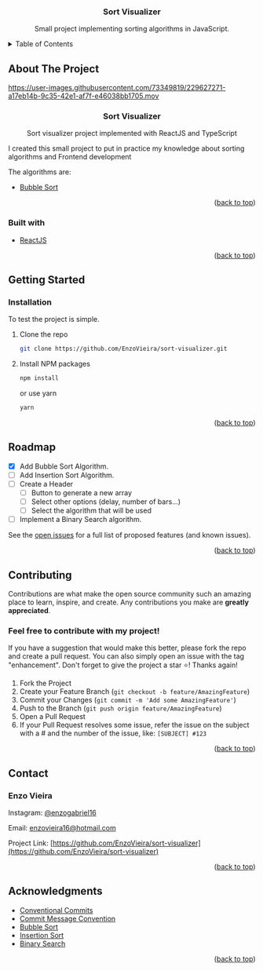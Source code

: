 <div align="center" id="top">
  <h3 align="center">Sort Visualizer</h3>

  <p align="center">
    Small project implementing sorting algorithms in JavaScript.
  </p>
</div>

<!-- TABLE OF CONTENTS -->
<details>
  <summary>Table of Contents</summary>
  <ol>
    <li>
      <a href="#about-the-project">About The Project</a>
      <ul>
        <li><a href="#built-with">Built With</a></li>
      </ul>
    </li>
    <li>
      <a href="#getting-started">Getting Started</a>
      <ul>
        <li><a href="#installation">Installation</a></li>
      </ul>
    </li>
    <li><a href="#roadmap">Roadmap</a></li>
    <li><a href="#contributing">Contributing</a></li>
    <li><a href="#contact">Contact</a></li>
    <li><a href="#acknowledgments">Acknowledgments</a></li>
  </ol>
</details>

<!-- ABOUT THE PROJECT -->

## About The Project

<!-- PROJECT GIF -->

https://user-images.githubusercontent.com/73349819/229627271-a17eb14b-9c35-42e1-af7f-e46038bb1705.mov

<div align="center">
  <h3 align="center">Sort Visualizer</h3>

  <p align="center">
    Sort visualizer project implemented with ReactJS and TypeScript
  </p>
</div>

I created this small project to put in practice my knowledge about sorting algorithms and Frontend development

The algorithms are:

- [Bubble Sort](https://www.programiz.com/dsa/bubble-sort)

<p align="right">(<a href="#top">back to top</a>)</p>

### Built with

- [ReactJS](https://reactjs.org/)

<p align="right">(<a href="#top">back to top</a>)</p>

## Getting Started

### Installation

To test the project is simple.

1. Clone the repo
   ```sh
   git clone https://github.com/EnzoVieira/sort-visualizer.git
   ```
2. Install NPM packages
   ```sh
   npm install
   ```
   or use yarn
   ```sh
   yarn
   ```

<p align="right">(<a href="#top">back to top</a>)</p>

<!-- ROADMAP -->

## Roadmap

- [x] Add Bubble Sort Algorithm.
- [ ] Add Insertion Sort Algorithm.
- [ ] Create a Header
  - [ ] Button to generate a new array
  - [ ] Select other options (delay, number of bars...)
  - [ ] Select the algorithm that will be used
- [ ] Implement a Binary Search algorithm.

See the [open issues](https://github.com/EnzoVieira/sort-visualizer/issues) for a full list of proposed features (and known issues).

<p align="right">(<a href="#top">back to top</a>)</p>

<!-- CONTRIBUTING -->

## Contributing

Contributions are what make the open source community such an amazing place to learn, inspire, and create. Any contributions you make are **greatly appreciated**.

### Feel free to contribute with my project!

If you have a suggestion that would make this better, please fork the repo and create a pull request. You can also simply open an issue with the tag "enhancement".
Don't forget to give the project a star ⭐️! Thanks again!

1. Fork the Project
2. Create your Feature Branch (`git checkout -b feature/AmazingFeature`)
3. Commit your Changes (`git commit -m 'Add some AmazingFeature'`)
4. Push to the Branch (`git push origin feature/AmazingFeature`)
5. Open a Pull Request
6. If your Pull Request resolves some issue, refer the issue on the subject with a # and the number of the issue, like: `[SUBJECT] #123`

<p align="right">(<a href="#top">back to top</a>)</p>

<!-- ACKNOWLEDGMENTS -->

<!-- CONTACT -->

## Contact

### Enzo Vieira

Instagram: [@enzogabriel16](https://www.instagram.com/enzogabriel16/)

Email: enzovieira16@hotmail.com

Project Link: [https://github.com/EnzoVieira/sort-visualizer](https://github.com/EnzoVieira/sort-visualizer)

<p align="right">(<a href="#top">back to top</a>)</p>

<!-- ACKNOWLEDGMENTS -->

## Acknowledgments

- [Conventional Commits](https://gist.github.com/julienbourdeau/e605e4b8b47da97c249a0f72598529c8)
- [Commit Message Convention](https://gist.github.com/julienbourdeau/e605e4b8b47da97c249a0f72598529c8)
- [Bubble Sort](https://www.programiz.com/dsa/bubble-sort)
- [Insertion Sort](https://www.programiz.com/dsa/insertion-sort)
- [Binary Search](https://www.programiz.com/dsa/binary-search)

<p align="right">(<a href="#top">back to top</a>)</p>
